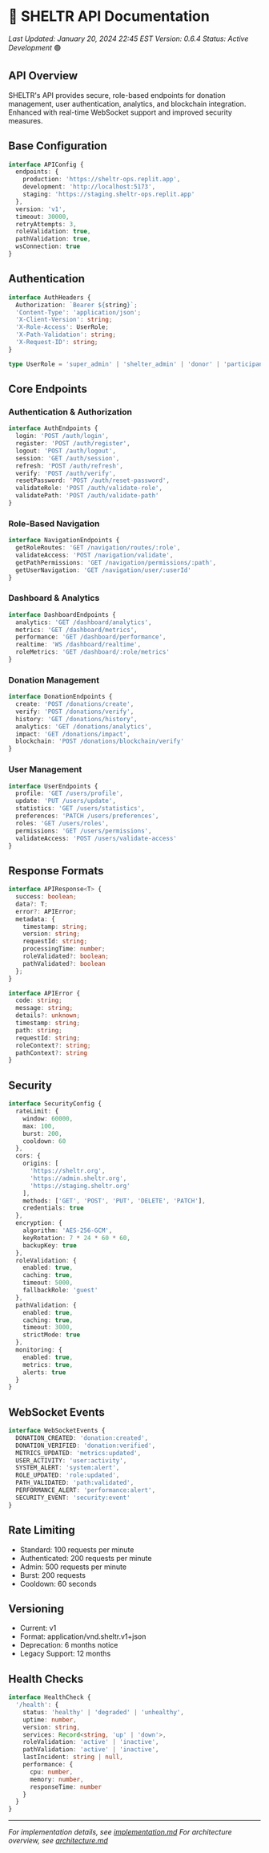 # 🔌 SHELTR API Documentation
*Last Updated: January 20, 2024 22:45 EST*
*Version: 0.6.4*
*Status: Active Development* 🟢

## API Overview
SHELTR's API provides secure, role-based endpoints for donation management, user authentication, analytics, and blockchain integration. Enhanced with real-time WebSocket support and improved security measures.

## Base Configuration
```typescript
interface APIConfig {
  endpoints: {
    production: 'https://sheltr-ops.replit.app',
    development: 'http://localhost:5173',
    staging: 'https://staging.sheltr-ops.replit.app'
  },
  version: 'v1',
  timeout: 30000,
  retryAttempts: 3,
  roleValidation: true,
  pathValidation: true,
  wsConnection: true
}
```

## Authentication
```typescript
interface AuthHeaders {
  Authorization: `Bearer ${string}`;
  'Content-Type': 'application/json';
  'X-Client-Version': string;
  'X-Role-Access': UserRole;
  'X-Path-Validation': string;
  'X-Request-ID': string;
}

type UserRole = 'super_admin' | 'shelter_admin' | 'donor' | 'participant';
```

## Core Endpoints

### Authentication & Authorization
```typescript
interface AuthEndpoints {
  login: 'POST /auth/login',
  register: 'POST /auth/register',
  logout: 'POST /auth/logout',
  session: 'GET /auth/session',
  refresh: 'POST /auth/refresh',
  verify: 'POST /auth/verify',
  resetPassword: 'POST /auth/reset-password',
  validateRole: 'POST /auth/validate-role',
  validatePath: 'POST /auth/validate-path'
}
```

### Role-Based Navigation
```typescript
interface NavigationEndpoints {
  getRoleRoutes: 'GET /navigation/routes/:role',
  validateAccess: 'POST /navigation/validate',
  getPathPermissions: 'GET /navigation/permissions/:path',
  getUserNavigation: 'GET /navigation/user/:userId'
}
```

### Dashboard & Analytics
```typescript
interface DashboardEndpoints {
  analytics: 'GET /dashboard/analytics',
  metrics: 'GET /dashboard/metrics',
  performance: 'GET /dashboard/performance',
  realtime: 'WS /dashboard/realtime',
  roleMetrics: 'GET /dashboard/:role/metrics'
}
```

### Donation Management
```typescript
interface DonationEndpoints {
  create: 'POST /donations/create',
  verify: 'POST /donations/verify',
  history: 'GET /donations/history',
  analytics: 'GET /donations/analytics',
  impact: 'GET /donations/impact',
  blockchain: 'POST /donations/blockchain/verify'
}
```

### User Management
```typescript
interface UserEndpoints {
  profile: 'GET /users/profile',
  update: 'PUT /users/update',
  statistics: 'GET /users/statistics',
  preferences: 'PATCH /users/preferences',
  roles: 'GET /users/roles',
  permissions: 'GET /users/permissions',
  validateAccess: 'POST /users/validate-access'
}
```

## Response Formats
```typescript
interface APIResponse<T> {
  success: boolean;
  data?: T;
  error?: APIError;
  metadata: {
    timestamp: string;
    version: string;
    requestId: string;
    processingTime: number;
    roleValidated?: boolean;
    pathValidated?: boolean
  };
}

interface APIError {
  code: string;
  message: string;
  details?: unknown;
  timestamp: string;
  path: string;
  requestId: string;
  roleContext?: string;
  pathContext?: string
}
```

## Security
```typescript
interface SecurityConfig {
  rateLimit: {
    window: 60000,
    max: 100,
    burst: 200,
    cooldown: 60
  },
  cors: {
    origins: [
      'https://sheltr.org', 
      'https://admin.sheltr.org',
      'https://staging.sheltr.org'
    ],
    methods: ['GET', 'POST', 'PUT', 'DELETE', 'PATCH'],
    credentials: true
  },
  encryption: {
    algorithm: 'AES-256-GCM',
    keyRotation: 7 * 24 * 60 * 60,
    backupKey: true
  },
  roleValidation: {
    enabled: true,
    caching: true,
    timeout: 5000,
    fallbackRole: 'guest'
  },
  pathValidation: {
    enabled: true,
    caching: true,
    timeout: 3000,
    strictMode: true
  },
  monitoring: {
    enabled: true,
    metrics: true,
    alerts: true
  }
}
```

## WebSocket Events
```typescript
interface WebSocketEvents {
  DONATION_CREATED: 'donation:created',
  DONATION_VERIFIED: 'donation:verified',
  METRICS_UPDATED: 'metrics:updated',
  USER_ACTIVITY: 'user:activity',
  SYSTEM_ALERT: 'system:alert',
  ROLE_UPDATED: 'role:updated',
  PATH_VALIDATED: 'path:validated',
  PERFORMANCE_ALERT: 'performance:alert',
  SECURITY_EVENT: 'security:event'
}
```

## Rate Limiting
- Standard: 100 requests per minute
- Authenticated: 200 requests per minute
- Admin: 500 requests per minute
- Burst: 200 requests
- Cooldown: 60 seconds

## Versioning
- Current: v1
- Format: application/vnd.sheltr.v1+json
- Deprecation: 6 months notice
- Legacy Support: 12 months

## Health Checks
```typescript
interface HealthCheck {
  '/health': {
    status: 'healthy' | 'degraded' | 'unhealthy',
    uptime: number,
    version: string,
    services: Record<string, 'up' | 'down'>,
    roleValidation: 'active' | 'inactive',
    pathValidation: 'active' | 'inactive',
    lastIncident: string | null,
    performance: {
      cpu: number,
      memory: number,
      responseTime: number
    }
  }
}
```

---
*For implementation details, see [implementation.md](./implementation.md)*
*For architecture overview, see [architecture.md](./architecture.md)*
